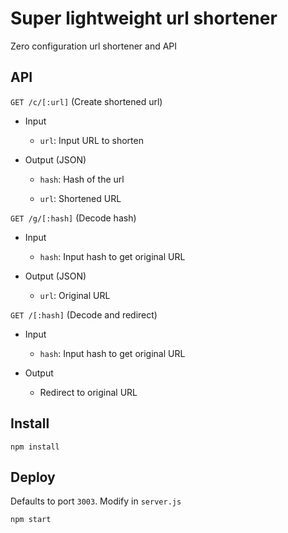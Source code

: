 Super lightweight url shortener
================================

Zero configuration url shortener and API

API
---
`GET /c/[:url]` (Create shortened url)

* Input

  * `url`: Input URL to shorten
  
* Output (JSON)

  * `hash`: Hash of the url

  * `url`: Shortened URL


`GET /g/[:hash]` (Decode hash)

* Input

  * `hash`: Input hash to get original URL
  
* Output (JSON)

  * `url`: Original URL


`GET /[:hash]` (Decode and redirect)

* Input

  * `hash`: Input hash to get original URL
  
* Output

  * Redirect to original URL


Install
-------
`npm install`

Deploy
------
Defaults to port `3003`. Modify in `server.js`

`npm start`